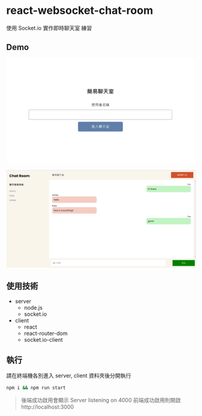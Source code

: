 # react-websocket-chat-room

使用 Socket.io 實作即時聊天室 練習

## Demo

![enter-room](./docs/assets/enter-room.png)

![chat-room](./docs/assets/chat-room.png)

## 使用技術

- server
  - node.js
  - socket.io
- client
  - react
  - react-router-dom
  - socket.io-client

## 執行

請在終端機各別進入 server, client 資料夾後分開執行

```cmd
npm i && npm run start
```

> 後端成功啟用會顯示 Server listening on 4000
> 前端成功啟用則開啟 http://localhost:3000

